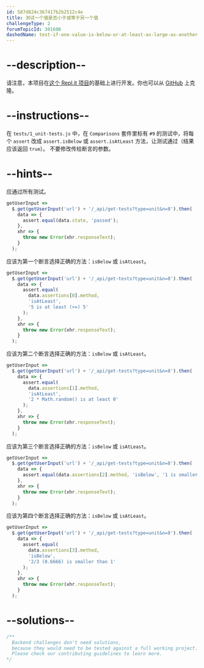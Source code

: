 ```yaml
---
id: 587d824c367417b2b2512c4e
title: 测试一个值是否小于或等于另一个值
challengeType: 2
forumTopicId: 301606
dashedName: test-if-one-value-is-below-or-at-least-as-large-as-another
---
```


# --description--

请注意，本项目在[这个 Repl.it 项目](https://repl.it/github/freeCodeCamp/boilerplate-mochachai)的基础上进行开发。你也可以从 [GitHub](https://repl.it/github/freeCodeCamp/boilerplate-mochachai) 上克隆。

# --instructions--

在 `tests/1_unit-tests.js` 中，在 `Comparisons` 套件里标有 `#9` 的测试中，将每个 `assert` 改成 `assert.isBelow` 或 `assert.isAtLeast` 方法，让测试通过（结果应该返回 `true`）。 不要修改传给断言的参数。

# --hints--

应通过所有测试。

```js
getUserInput =>
  $.get(getUserInput('url') + '/_api/get-tests?type=unit&n=8').then(
    data => {
      assert.equal(data.state, 'passed');
    },
    xhr => {
      throw new Error(xhr.responseText);
    }
  );
```

应该为第一个断言选择正确的方法：`isBelow` 或 `isAtLeast`。

```js
getUserInput =>
  $.get(getUserInput('url') + '/_api/get-tests?type=unit&n=8').then(
    data => {
      assert.equal(
        data.assertions[0].method,
        'isAtLeast',
        '5 is at least (>=) 5'
      );
    },
    xhr => {
      throw new Error(xhr.responseText);
    }
  );
```

应该为第二个断言选择正确的方法：`isBelow` 或 `isAtLeast`。

```js
getUserInput =>
  $.get(getUserInput('url') + '/_api/get-tests?type=unit&n=8').then(
    data => {
      assert.equal(
        data.assertions[1].method,
        'isAtLeast',
        '2 * Math.random() is at least 0'
      );
    },
    xhr => {
      throw new Error(xhr.responseText);
    }
  );
```

应该为第三个断言选择正确的方法：`isBelow` 或 `isAtLeast`。

```js
getUserInput =>
  $.get(getUserInput('url') + '/_api/get-tests?type=unit&n=8').then(
    data => {
      assert.equal(data.assertions[2].method, 'isBelow', '1 is smaller than 2');
    },
    xhr => {
      throw new Error(xhr.responseText);
    }
  );
```

应该为第四个断言选择正确的方法：`isBelow` 或 `isAtLeast`。

```js
getUserInput =>
  $.get(getUserInput('url') + '/_api/get-tests?type=unit&n=8').then(
    data => {
      assert.equal(
        data.assertions[3].method,
        'isBelow',
        '2/3 (0.6666) is smaller than 1'
      );
    },
    xhr => {
      throw new Error(xhr.responseText);
    }
  );
```

# --solutions--

```js
/**
  Backend challenges don't need solutions, 
  because they would need to be tested against a full working project. 
  Please check our contributing guidelines to learn more.
*/
```
